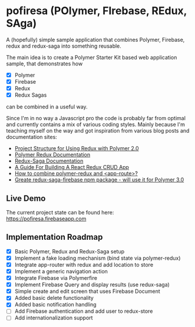 # pofiresa (POlymer, FIrebase, REdux, SAga)
A (hopefully) simple sample application that combines Polymer, Firebase, redux and redux-saga into something reusable. 

The main idea is to create a Polymer Starter Kit based web application sample, that demonstrates how
- [x] Polymer
- [x] Firebase
- [x] Redux
- [x] Redux Sagas

can be combined in a useful way.

Since I'm in no way a Javascript pro the code is probably far from optimal and currently contains a mix of various coding styles.
Mainly because I'm teaching myself on the way and got inspiration from various blog posts and documentation sites:
* [Project Structure for Using Redux with Polymer 2.0](https://www.captaincodeman.com/2017/07/19/project-structure-for-using-redux-with-polymer-20)
* [Polymer Redux Documentation](https://tur-nr.github.io/polymer-redux/docs)
* [Redux-Saga Documentation](https://redux-saga.js.org/)
* [A Guide For Building A React Redux CRUD App](https://medium.com/@rajaraodv/a-guide-for-building-a-react-redux-crud-app-7fe0b8943d0f)
* [How to combine polymer-redux and \<app-route\>?](https://stackoverflow.com/questions/41440316/how-to-combine-polymer-redux-and-app-route/43479815)
* [Greate redux-saga-firebase npm package - will use it for Polymer 3.0](https://github.com/n6g7/redux-saga-firebase)

## Live Demo
The current project state can be found here: https://pofiresa.firebaseapp.com

## Implementation Roadmap
- [x] Basic Polymer, Redux and Redux-Saga setup 
- [x] Implement a fake loading mechanism (bind state via polymer-redux)
- [x] Integrate app-router with redux and add location to store
- [x] Implement a generic navigation action
- [x] Integrate Firebase via Polymerfire
- [x] Implement Firebase Query and display results (use redux-saga)
- [x] Simple create and edit screen that uses Firebase Document
- [x] Added basic delete functionality
- [x] Added basic notification handling
- [ ] Add Firebase authentication and add user to redux-store
- [ ] Add internationalization support
